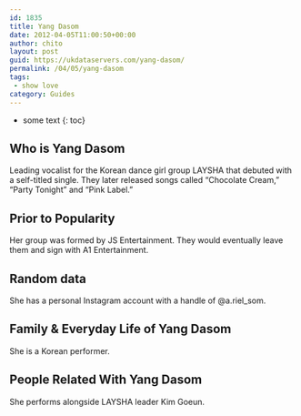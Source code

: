 ```yaml
---
id: 1835
title: Yang Dasom
date: 2012-04-05T11:00:50+00:00
author: chito
layout: post
guid: https://ukdataservers.com/yang-dasom/
permalink: /04/05/yang-dasom
tags:
 - show love
category: Guides
---
```


* some text
{: toc}
          
          
## Who is  Yang Dasom
                  
                  
                  
Leading vocalist for the Korean dance girl group LAYSHA that debuted with a self-titled single. They later released songs called &#8220;Chocolate Cream,&#8221; &#8220;Party Tonight&#8221; and &#8220;Pink Label.&#8221;
                  
                
                
                
## Prior to Popularity 
                  
                  
                  
Her group was formed by JS Entertainment. They would eventually leave them and sign with A1 Entertainment.
                  
                
                
                
## Random data 
                  
                  
                  
She has a personal Instagram account with a handle of @a.riel_som.
                  
                
                
                
## Family & Everyday Life of Yang Dasom
                  
                  
                  
She is a Korean performer.
                  
                
                
                
## People Related With  Yang Dasom
                  
                  
                  
She performs alongside LAYSHA leader Kim Goeun.
                  
                
              
            
          
          
          
    
    
  
